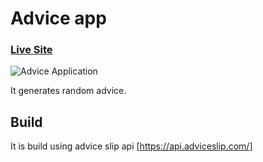 # Advice app 
### [Live Site](https://romantic-wing-eee967.netlify.app/)

![Advice Application](https://live.staticflickr.com/65535/51904125069_c8a711546b_b.jpg)

It generates random advice.

## Build

It is build using advice slip api [https://api.adviceslip.com/]


